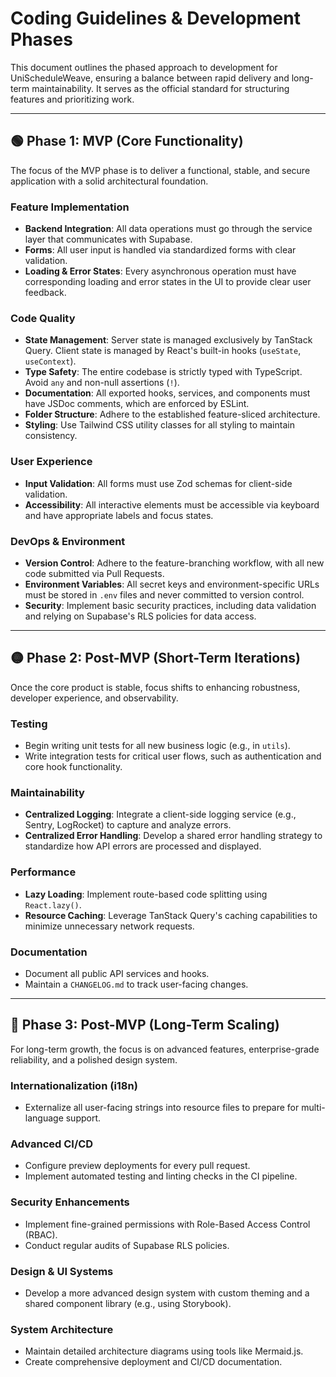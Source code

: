 # Coding Guidelines & Development Phases

This document outlines the phased approach to development for UniScheduleWeave, ensuring a balance between rapid delivery and long-term maintainability. It serves as the official standard for structuring features and prioritizing work.

---

## 🟢 Phase 1: MVP (Core Functionality)

The focus of the MVP phase is to deliver a functional, stable, and secure application with a solid architectural foundation.

### **Feature Implementation**

- **Backend Integration**: All data operations must go through the service layer that communicates with Supabase.
- **Forms**: All user input is handled via standardized forms with clear validation.
- **Loading & Error States**: Every asynchronous operation must have corresponding loading and error states in the UI to provide clear user feedback.

### **Code Quality**

- **State Management**: Server state is managed exclusively by TanStack Query. Client state is managed by React's built-in hooks (`useState`, `useContext`).
- **Type Safety**: The entire codebase is strictly typed with TypeScript. Avoid `any` and non-null assertions (`!`).
- **Documentation**: All exported hooks, services, and components must have JSDoc comments, which are enforced by ESLint.
- **Folder Structure**: Adhere to the established feature-sliced architecture.
- **Styling**: Use Tailwind CSS utility classes for all styling to maintain consistency.

### **User Experience**

- **Input Validation**: All forms must use Zod schemas for client-side validation.
- **Accessibility**: All interactive elements must be accessible via keyboard and have appropriate labels and focus states.

### **DevOps & Environment**

- **Version Control**: Adhere to the feature-branching workflow, with all new code submitted via Pull Requests.
- **Environment Variables**: All secret keys and environment-specific URLs must be stored in `.env` files and never committed to version control.
- **Security**: Implement basic security practices, including data validation and relying on Supabase's RLS policies for data access.

---

## 🟡 Phase 2: Post-MVP (Short-Term Iterations)

Once the core product is stable, focus shifts to enhancing robustness, developer experience, and observability.

### **Testing**

- Begin writing unit tests for all new business logic (e.g., in `utils`).
- Write integration tests for critical user flows, such as authentication and core hook functionality.

### **Maintainability**

- **Centralized Logging**: Integrate a client-side logging service (e.g., Sentry, LogRocket) to capture and analyze errors.
- **Centralized Error Handling**: Develop a shared error handling strategy to standardize how API errors are processed and displayed.

### **Performance**

- **Lazy Loading**: Implement route-based code splitting using `React.lazy()`.
- **Resource Caching**: Leverage TanStack Query's caching capabilities to minimize unnecessary network requests.

### **Documentation**

- Document all public API services and hooks.
- Maintain a `CHANGELOG.md` to track user-facing changes.

---

## 🔵 Phase 3: Post-MVP (Long-Term Scaling)

For long-term growth, the focus is on advanced features, enterprise-grade reliability, and a polished design system.

### **Internationalization (i18n)**

- Externalize all user-facing strings into resource files to prepare for multi-language support.

### **Advanced CI/CD**

- Configure preview deployments for every pull request.
- Implement automated testing and linting checks in the CI pipeline.

### **Security Enhancements**

- Implement fine-grained permissions with Role-Based Access Control (RBAC).
- Conduct regular audits of Supabase RLS policies.

### **Design & UI Systems**

- Develop a more advanced design system with custom theming and a shared component library (e.g., using Storybook).

### **System Architecture**

- Maintain detailed architecture diagrams using tools like Mermaid.js.
- Create comprehensive deployment and CI/CD documentation.
